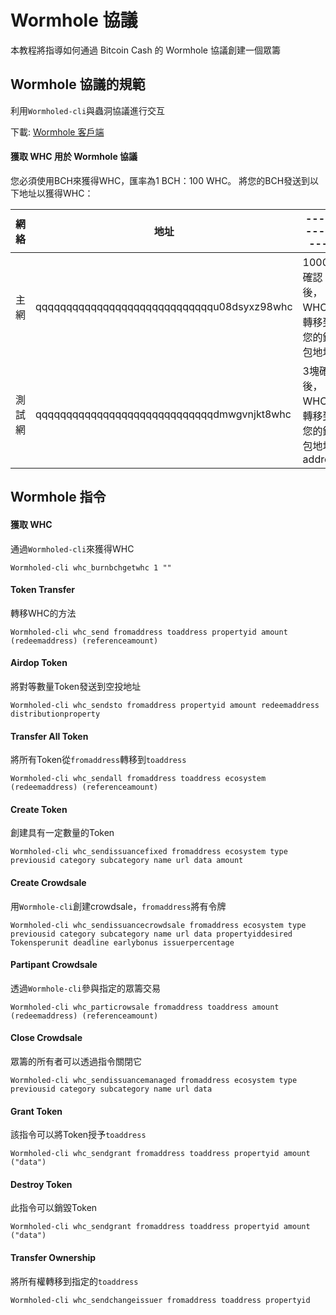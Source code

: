 # Wormhole 協議

本教程將指導如何通過 Bitcoin Cash 的 Wormhole 協議創建一個眾籌

## Wormhole 協議的規範

利用`Wormholed-cli`與蟲洞協議進行交互

下載: [Wormhole 客戶端](https://github.com/copernet/wormhole)

#### 獲取 WHC 用於 Wormhole 協議

您必須使用BCH來獲得WHC，匯率為1 BCH：100 WHC。
將您的BCH發送到以下地址以獲得WHC：

網絡 | 地址 | -------------- |
--------|---------------------------------------------|------------------------------|
主網 | qqqqqqqqqqqqqqqqqqqqqqqqqqqqqu08dsyxz98whc | 1000塊確認後，WHC將轉移到您的錢包地址|
測試網 | qqqqqqqqqqqqqqqqqqqqqqqqqqqqqdmwgvnjkt8whc | 3塊確認後，WHC將轉移到您的錢包地址 address|

## Wormhole 指令

#### 獲取 WHC
通過`Wormholed-cli`來獲得WHC
```
Wormholed-cli whc_burnbchgetwhc 1 ""
```

#### Token Transfer
轉移WHC的方法
```
Wormholed-cli whc_send fromaddress toaddress propertyid amount (redeemaddress) (referenceamount)
```

#### Airdop Token
將對等數量Token發送到空投地址
```
Wormholed-cli whc_sendsto fromaddress propertyid amount redeemaddress distributionproperty
```

#### Transfer All Token
將所有Token從`fromaddress`轉移到`toaddress`
```
Wormholed-cli whc_sendall fromaddress toaddress ecosystem (redeemaddress) (referenceamount)
```

#### Create Token
創建具有一定數量的Token
```
Wormholed-cli whc_sendissuancefixed fromaddress ecosystem type previousid category subcategory name url data amount
```

#### Create Crowdsale
用`Wormhole-cli`創建crowdsale，`fromaddress`將有令牌
```
Wormholed-cli whc_sendissuancecrowdsale fromaddress ecosystem type previousid category subcategory name url data propertyiddesired Tokensperunit deadline earlybonus issuerpercentage
```

#### Partipant Crowdsale
透過`Wormhole-cli`參與指定的眾籌交易
```
Wormholed-cli whc_particrowsale fromaddress toaddress amount (redeemaddress) (referenceamount)
```

#### Close Crowdsale
眾籌的所有者可以透過指令關閉它
```
Wormholed-cli whc_sendissuancemanaged fromaddress ecosystem type previousid category subcategory name url data
```

#### Grant Token
該指令可以將Token授予`toaddress`
```
Wormholed-cli whc_sendgrant fromaddress toaddress propertyid amount ("data")
```

#### Destroy Token
此指令可以銷毀Token
```
Wormholed-cli whc_sendgrant fromaddress toaddress propertyid amount ("data")
```

#### Transfer Ownership
將所有權轉移到指定的`toaddress`
```
Wormholed-cli whc_sendchangeissuer fromaddress toaddress propertyid
```
